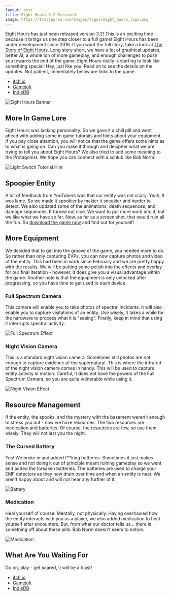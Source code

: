 ```yaml
---
layout: post
title: Eight Hours 3.2 Released!
image: https://trollpurse.com/images/logos/eight_hours_logo.png
---
```


Eight Hours has just been released version 3.2! This is an exciting time because it brings us one step closer to a full game! Eight Hours has been under development since 2016. If you want the full story, take a look at [The Story of Eight Hours](https://blog.trollpurse.com/The-Story-of-Eight-Hours). Long story short, we have a lot of graphical updates, better AI, a whole ton of more gameplay, and enough challenges to push you towards the end of the game. Eight Hours really is starting to look like something special! Hey, just like you! Read on to see the details on the updates. Not patient, immediately below are links to the game.

- [itch.io](https://trollpurse.itch.io/eighthours)
- [Gamejolt](https://gamejolt.com/games/eighthours/237778)
- [IndieDB](https://www.indiedb.com/games/eight-hours)

![Eight Hours Banner](https://trollpurse.com/images/eight_hours_banner.png)

## More In Game Lore

Eight Hours was lacking personality. So we gave it a chill pill and went ahead with adding some in game tutorials and hints about your equipment. If you pay close attention, you will notice that the game offers some hints as to what is going on. Can you make it through and decipher what we are trying to tell you about Eight Hours? We also tried to add some meaning to the Protagonist. We hope you can connect with a schlub like Bob Norm.

![Light Switch Tutorial Hint](https://raw.githubusercontent.com/trollpurse/trollpurse-blog/master/images/eight_hours_light_switch_help.png)

## Spoopier Entity

A lot of feedback from YouTubers was that our entity was not scary. Yeah, it was lame. So we made it spookier by makier it sneakier and harder to detect. We also updated some of the animations, death sequences, and damage sequences. It turned out nice. We want to put more work into it, but we like what we have so far. Now, as far as a screen shot, that would ruin all the fun. So [download the game now](https://trollpurse.itch.io/eighthours) and find out for yourself!

## More Equipment

We decided that to get into the groove of the game, you needed more to do. So rather than only capturing EVPs, you can now capture photos and video of the entity. This had been in work since February and we are pretty happy with the results. We will be putting some polish into the effects and overlay for our final iteration - however, it does give you a visual advantage within the game. Another note is that the equipment is only unlocked after progressing, so you have time to get used to each device.

### Full Spectrum Camera

This camera will enable you to take photos of spectral incidents. It will also enable you to capture visitations of an entity. Use wisely, it takes a while for the hardware to process what it is "seeing". Finally, keep in mind that using it interrupts spectral activity.

![Full Spectrum Effect](https://raw.githubusercontent.com/trollpurse/trollpurse-blog/master/images/eight_hours_fs_camera.png)

### Night Vision Camera

This is a standard night vision camera. Sometimes still photos are not enough to capture evidence of the supernatural. This is where the infrared of the night vision camera comes in handy. This will be used to capture entity activity in motion. Careful, it does not have the powers of the Full Spectrum Camera, so you are quite vulnerable while using it.

![Night Vision Effect](https://raw.githubusercontent.com/trollpurse/trollpurse-blog/master/images/eight_hours_nv_camera.png)

## Resource Management

If the entity, the spooks, and the mystery with the basement weren't enough to stress you out - now we have resources. The two resources are medication and batteries. Of course, the resources are few, so use them wisely. They will not last you the night.

### The Cursed Battery

Yes! We broke in and added f**king batteries. Sometimes it just makes sense and not doing it out of principle meant ruining gameplay so we went and added the forsaken batteries. The batteries are used to charge your EMF detectors as they now drain over time and when an entity is near. We aren't happy about and will not hear any further of it.

![Battery](https://raw.githubusercontent.com/trollpurse/trollpurse-blog/master/images/eight_hours_battery.png)

### Medication

Heal yourself of course! Mentally, not physically. Having overhauled how the entity interacts with you as a player, we also added medication to heal yourself after encounters. But, from what our doctor tells us... there is something off about these pills. Bob Norm doesn't seem to notice.

![Medication](https://raw.githubusercontent.com/trollpurse/trollpurse-blog/master/images/eight_hours_medication.png)

## What Are You Waiting For

Go on, play - get scared, it will be a blast!

- [itch.io](https://trollpurse.itch.io/eighthours)
- [Gamejolt](https://gamejolt.com/games/eighthours/237778)
- [IndieDB](https://www.indiedb.com/games/eight-hours)